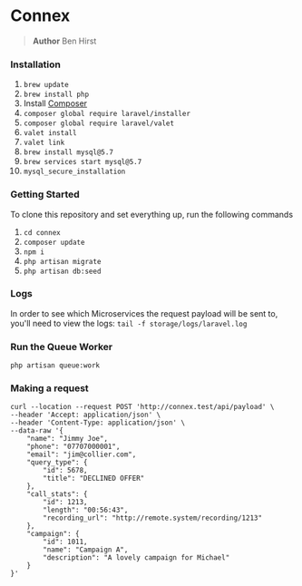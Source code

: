 # Connex
> **Author**
> Ben Hirst

### Installation
1. `brew update`
2. `brew install php`
3. Install [Composer](https://getcomposer.org/)
4. `composer global require laravel/installer`
5. `composer global require laravel/valet`
6. `valet install`
7. `valet link`
8. `brew install mysql@5.7`
9. `brew services start mysql@5.7`
10. `mysql_secure_installation`

### Getting Started
To clone this repository and set everything up, run the following commands
1. `cd connex`
2. `composer update`
3. `npm i`
4. `php artisan migrate`
5. `php artisan db:seed`

### Logs
In order to see which Microservices the request payload will be sent to, you'll need to view the logs:
`tail -f storage/logs/laravel.log`

### Run the Queue Worker
`php artisan queue:work`

### Making a request
```
curl --location --request POST 'http://connex.test/api/payload' \
--header 'Accept: application/json' \
--header 'Content-Type: application/json' \
--data-raw '{
    "name": "Jimmy Joe",
    "phone": "07707000001",
    "email": "jim@collier.com",
    "query_type": {
        "id": 5678,
        "title": "DECLINED OFFER"
    },
    "call_stats": {
        "id": 1213,
        "length": "00:56:43",
        "recording_url": "http://remote.system/recording/1213"
    },
    "campaign": {
        "id": 1011,
        "name": "Campaign A",
        "description": "A lovely campaign for Michael"
    }
}'
```
